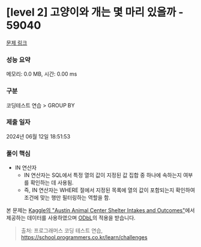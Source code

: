 # [level 2] 고양이와 개는 몇 마리 있을까 - 59040 

[문제 링크](https://school.programmers.co.kr/learn/courses/30/lessons/59040) 

### 성능 요약

메모리: 0.0 MB, 시간: 0.00 ms

### 구분

코딩테스트 연습 > GROUP BY

### 제출 일자

2024년 06월 12일 18:51:53

### 풀이 핵심
- IN 연산자<br>
  - IN 연산자는 SQL에서 특정 열의 값이 지정된 값 집합 중 하나에 속하는지 여부를 확인하는 데 사용됨.
  - 즉, IN 연산자는 WHERE 절에서 지정된 목록에 열의 값이 포함되는지 확인하여 조건에 맞는 행만 필터링하는 역할을 함.


<p>본 문제는 <a href="https://www.kaggle.com/aaronschlegel/austin-animal-center-shelter-intakes-and-outcomes" target="_blank" rel="noopener">Kaggle의 "Austin Animal Center Shelter Intakes and Outcomes"</a>에서 제공하는 데이터를 사용하였으며 <a href="https://opendatacommons.org/licenses/odbl/1.0/" target="_blank" rel="noopener">ODbL</a>의 적용을 받습니다.</p>


> 출처: 프로그래머스 코딩 테스트 연습, https://school.programmers.co.kr/learn/challenges
